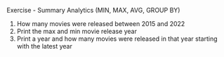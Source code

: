 Exercise - Summary Analytics (MIN, MAX, AVG, GROUP BY)

1. How many movies were released between 2015 and 2022
2. Print the max and min movie release year
3. Print a year and how many movies were released in that year starting with the latest year

